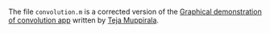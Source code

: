The file `convolution.m` is a corrected version of the  <a href="https://uk.mathworks.commatlabcentral/fileexchange/25199-graphical-demonstration-of-convolution" target="_blank">Graphical demonstration of convolution app</a> written by <a href="https://uk.mathworks.com/matlabcentral/profile/authors/1905880-teja-muppirala" target="_blank">Teja Muppirala</a>.
